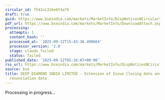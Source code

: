```yaml
---
circular_id: f543a1316e6f4a79
draft: true
guid: https://www.bseindia.com/markets/MarketInfo/DispNoticesNCirculars.aspx?Noticeid={F3769342-2B2A-44B1-B9D4-F87E37060873}&noticeno=20250912-7&dt=09/12/2025&icount=7&totcount=101&flag=0
pdf_url: https://www.bseindia.com/markets/MarketInfo/DownloadAttach.aspx?id=20250912-7&attachedId=55089d6a-bff0-4a41-82ea-5e22fdb40ca9
processing:
  attempts: 1
  content_hash: ''
  processed_at: '2025-09-12T15:43:36.490664'
  processor_version: '2.0'
  stage: claude_failed
  status: failed
published_date: '2025-09-12T05:16:07+00:00'
rss_url: https://www.bseindia.com/markets/MarketInfo/DispNoticesNCirculars.aspx?Noticeid={F3769342-2B2A-44B1-B9D4-F87E37060873}&noticeno=20250912-7&dt=09/12/2025&icount=7&totcount=101&flag=0
source: bse
title: DEEP DIAMOND INDIA LIMITED - Extension of Issue Closing date and On-Market
  renunciation date.
---
```


Processing in progress...